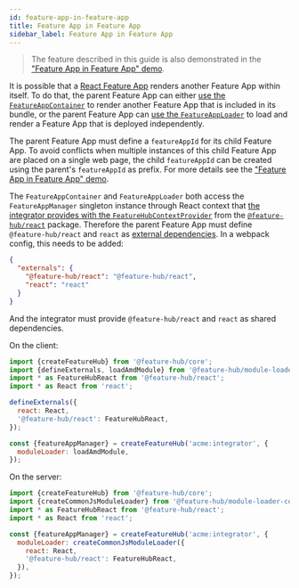 ```yaml
---
id: feature-app-in-feature-app
title: Feature App in Feature App
sidebar_label: Feature App in Feature App
---
```


> The feature described in this guide is also demonstrated in the ["Feature App
> in Feature App" demo][feature-app-in-feature-demo].

It is possible that a [React Feature App][react-feature-app] renders another
Feature App within itself. To do that, the parent Feature App can either [use
the `FeatureAppContainer`][react-feature-app-container] to render another
Feature App that is included in its bundle, or the parent Feature App can [use
the `FeatureAppLoader`][react-feature-app-loader] to load and render a Feature
App that is deployed independently.

The parent Feature App must define a `featureAppId` for its child Feature App.
To avoid conflicts when multiple instances of this child Feature App are placed
on a single web page, the child `featureAppId` can be created using the parent's
`featureAppId` as prefix. For more details see the ["Feature App in Feature App"
demo][feature-app-in-feature-demo-outer].

The `FeatureAppContainer` and `FeatureAppLoader` both access the
`FeatureAppManager` singleton instance through React context that [the
integrator provides with the
`FeatureHubContextProvider`][placing-feature-apps-on-a-web-page-using-react]
from the [`@feature-hub/react`][react-api] package. Therefore the parent Feature
App must define `@feature-hub/react` and `react` as [external
dependencies][sharing-npm-dependencies]. In a webpack config, this needs to be
added:

```json
{
  "externals": {
    "@feature-hub/react": "@feature-hub/react",
    "react": "react"
  }
}
```

And the integrator must provide `@feature-hub/react` and `react` as shared
dependencies.

On the client:

```js
import {createFeatureHub} from '@feature-hub/core';
import {defineExternals, loadAmdModule} from '@feature-hub/module-loader-amd';
import * as FeatureHubReact from '@feature-hub/react';
import * as React from 'react';
```

```js
defineExternals({
  react: React,
  '@feature-hub/react': FeatureHubReact,
});

const {featureAppManager} = createFeatureHub('acme:integrator', {
  moduleLoader: loadAmdModule,
});
```

On the server:

```js
import {createFeatureHub} from '@feature-hub/core';
import {createCommonJsModuleLoader} from '@feature-hub/module-loader-commonjs';
import * as FeatureHubReact from '@feature-hub/react';
import * as React from 'react';
```

```js
const {featureAppManager} = createFeatureHub('acme:integrator', {
  moduleLoader: createCommonJsModuleLoader({
    react: React,
    '@feature-hub/react': FeatureHubReact,
  }),
});
```

[react-feature-app-container]:
  /docs/guides/integrating-the-feature-hub#react-feature-app-container
[placing-feature-apps-on-a-web-page-using-react]:
  /docs/guides/integrating-the-feature-hub#placing-feature-apps-on-a-web-page-using-react
[react-feature-app-loader]:
  /docs/guides/integrating-the-feature-hub#react-feature-app-loader
[react-feature-app]: /docs/guides/writing-a-feature-app#react-feature-app
[react-api]: /api/modules/react.html
[sharing-npm-dependencies]: /docs/guides/sharing-npm-dependencies
[feature-app-in-feature-demo]:
  https://github.com/sinnerschrader/feature-hub/tree/master/packages/demos/src/feature-app-in-feature-app
[feature-app-in-feature-demo-outer]:
  https://github.com/sinnerschrader/feature-hub/tree/master/packages/demos/src/feature-app-in-feature-app/feature-app-outer.tsx
